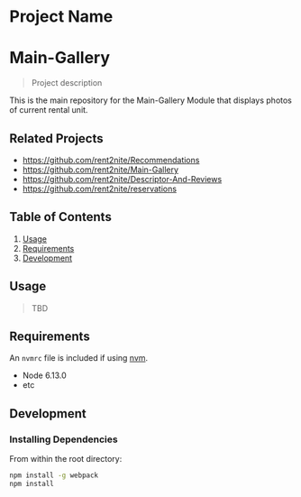 # Project Name
# Main-Gallery

> Project description

This is the main repository for the Main-Gallery Module that displays photos of current rental unit.


## Related Projects

  - https://github.com/rent2nite/Recommendations
  - https://github.com/rent2nite/Main-Gallery
  - https://github.com/rent2nite/Descriptor-And-Reviews
  - https://github.com/rent2nite/reservations

## Table of Contents

1. [Usage](#Usage)
1. [Requirements](#requirements)
1. [Development](#development)

## Usage

> TBD

## Requirements

An `nvmrc` file is included if using [nvm](https://github.com/creationix/nvm).

- Node 6.13.0
- etc

## Development

### Installing Dependencies

From within the root directory:

```sh
npm install -g webpack
npm install
```

